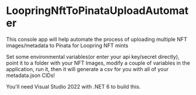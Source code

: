 # LoopringNftToPinataUploadAutomater
This console app will help automate the process of uploading multiple NFT images/metadata to Pinata for Loopring NFT mints

Set some environmental variables(or enter your api key/secret directly), point it to a folder with your NFT Images, modify a couple of variables in the application, run it, then it will generate a csv for you with all of your metadata.json CIDs!

You'll need Visual Studio 2022 with .NET 6 to build this.
